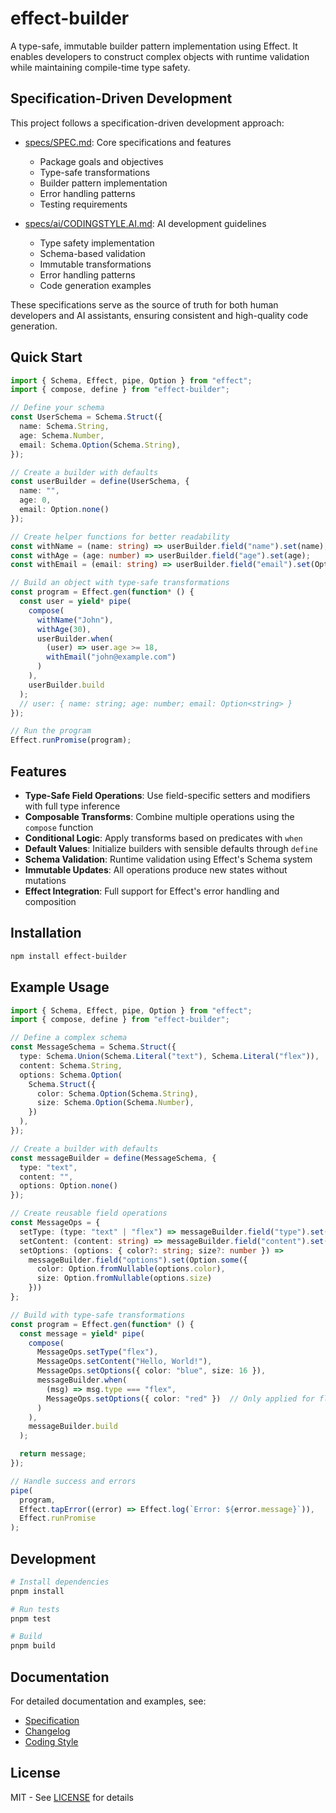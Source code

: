 # effect-builder

A type-safe, immutable builder pattern implementation using Effect. It enables developers to construct complex objects with runtime validation while maintaining compile-time type safety.

## Specification-Driven Development

This project follows a specification-driven development approach:

- [specs/SPEC.md](./specs/SPEC.md): Core specifications and features

  - Package goals and objectives
  - Type-safe transformations
  - Builder pattern implementation
  - Error handling patterns
  - Testing requirements

- [specs/ai/CODINGSTYLE.AI.md](./specs/ai/CODINGSTYLE.AI.md): AI development guidelines
  - Type safety implementation
  - Schema-based validation
  - Immutable transformations
  - Error handling patterns
  - Code generation examples

These specifications serve as the source of truth for both human developers and AI assistants, ensuring consistent and high-quality code generation.

## Quick Start

```typescript
import { Schema, Effect, pipe, Option } from "effect";
import { compose, define } from "effect-builder";

// Define your schema
const UserSchema = Schema.Struct({
  name: Schema.String,
  age: Schema.Number,
  email: Schema.Option(Schema.String),
});

// Create a builder with defaults
const userBuilder = define(UserSchema, {
  name: "",
  age: 0,
  email: Option.none()
});

// Create helper functions for better readability
const withName = (name: string) => userBuilder.field("name").set(name);
const withAge = (age: number) => userBuilder.field("age").set(age);
const withEmail = (email: string) => userBuilder.field("email").set(Option.some(email));

// Build an object with type-safe transformations
const program = Effect.gen(function* () {
  const user = yield* pipe(
    compose(
      withName("John"),
      withAge(30),
      userBuilder.when(
        (user) => user.age >= 18,
        withEmail("john@example.com")
      )
    ),
    userBuilder.build
  );
  // user: { name: string; age: number; email: Option<string> }
});

// Run the program
Effect.runPromise(program);
```

## Features

- **Type-Safe Field Operations**: Use field-specific setters and modifiers with full type inference
- **Composable Transforms**: Combine multiple operations using the `compose` function
- **Conditional Logic**: Apply transforms based on predicates with `when`
- **Default Values**: Initialize builders with sensible defaults through `define`
- **Schema Validation**: Runtime validation using Effect's Schema system
- **Immutable Updates**: All operations produce new states without mutations
- **Effect Integration**: Full support for Effect's error handling and composition

## Installation

```bash
npm install effect-builder
```

## Example Usage

```typescript
import { Schema, Effect, pipe, Option } from "effect";
import { compose, define } from "effect-builder";

// Define a complex schema
const MessageSchema = Schema.Struct({
  type: Schema.Union(Schema.Literal("text"), Schema.Literal("flex")),
  content: Schema.String,
  options: Schema.Option(
    Schema.Struct({
      color: Schema.Option(Schema.String),
      size: Schema.Option(Schema.Number),
    })
  ),
});

// Create a builder with defaults
const messageBuilder = define(MessageSchema, {
  type: "text",
  content: "",
  options: Option.none()
});

// Create reusable field operations
const MessageOps = {
  setType: (type: "text" | "flex") => messageBuilder.field("type").set(type),
  setContent: (content: string) => messageBuilder.field("content").set(content),
  setOptions: (options: { color?: string; size?: number }) => 
    messageBuilder.field("options").set(Option.some({
      color: Option.fromNullable(options.color),
      size: Option.fromNullable(options.size)
    }))
};

// Build with type-safe transformations
const program = Effect.gen(function* () {
  const message = yield* pipe(
    compose(
      MessageOps.setType("flex"),
      MessageOps.setContent("Hello, World!"),
      MessageOps.setOptions({ color: "blue", size: 16 }),
      messageBuilder.when(
        (msg) => msg.type === "flex",
        MessageOps.setOptions({ color: "red" })  // Only applied for flex messages
      )
    ),
    messageBuilder.build
  );

  return message;
});

// Handle success and errors
pipe(
  program,
  Effect.tapError((error) => Effect.log(`Error: ${error.message}`)),
  Effect.runPromise
);
```

## Development

```bash
# Install dependencies
pnpm install

# Run tests
pnpm test

# Build
pnpm build
```

## Documentation

For detailed documentation and examples, see:
- [Specification](./specs/SPEC.md)
- [Changelog](./CHANGELOG.md)
- [Coding Style](./specs/ai/CODINGSTYLE.AI.md)

## License

MIT - See [LICENSE](./LICENSE) for details
